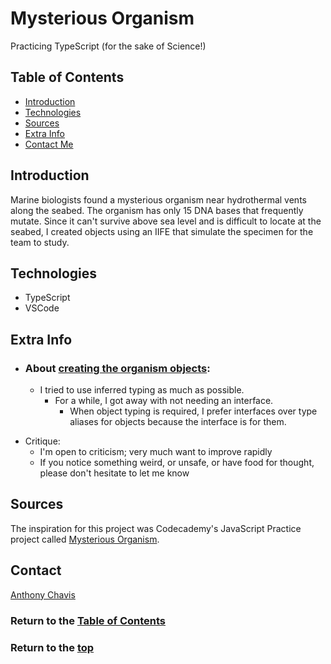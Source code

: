 # Mysterious Organism

Practicing TypeScript (for the sake of Science!)

## Table of Contents

-   [Introduction](#introduction)
-   [Technologies](#technologies)
-   [Sources](#sources)
-   [Extra Info](#extra-info)
-   [Contact Me](#contact)
    <!-- - [Launch](#launch) -->
    <!-- - [Design System](#design-system) -->
    <!-- - [Flowchart](#flowchart) -->
    <!-- - [Architectrure](#architecture) -->

## Introduction

Marine biologists found a mysterious organism near hydrothermal vents along the seabed. The organism has only 15 DNA bases that frequently mutate. Since it can't survive above sea level and is difficult to locate at the seabed, I created objects using an IIFE that simulate the specimen for the team to study.

## Technologies

-   TypeScript
-   VSCode

<!-- ## Launch

[Live site][live-site] -->

<!-- ## Design System

Cheat Sheet's [design system][design-system] -->

<!-- ## Flowchart

 ![Flowchart][flowchart] -->

<!-- ## Architecture

 ![Architecture][architecture] -->

## Extra Info

-   ### About [creating the organism objects][main-program-file]:
    -   I tried to use inferred typing as much as possible.
        -   For a while, I got away with not needing an interface.
            -   When object typing is required, I prefer interfaces over type aliases for objects because the interface is for them.
                <!-- -   Challenged myself to -->
                <!-- -   It is simplified to a function that will -->
                <!-- -   _could've _ -->

<!-- Thinking using a class for the pAequorFactory would be the best in this situation b/c repeatedly making new instances of the object. That poses an extra challenge for me b/c I'm not so familiar with using TS on Classes. -->

<!-- Also thinking the survivingOrganisms object needs a method (can't remember at the moment which fxn it needs) -->

<!--
A lot is different from Codecademy's practice project.

- About the README:
  -

  -  -->

-   Critique:
    -   I'm open to criticism; very much want to improve rapidly
    -   If you notice something weird, or unsafe, or have food for thought, please don't hesitate to let me know

## Sources

The inspiration for this project was Codecademy's JavaScript Practice project called [Mysterious Organism][lesson-site].

## Contact

[Anthony Chavis][email]

### Return to the [Table of Contents](#table-of-contents)

### Return to the [top](#)

<!-- [live-site]: -->
<!-- [design-system]:  -->
<!-- [flowchart]:  -->
<!-- [architecture]:  -->
<!-- [example-site]:  -->

[main-program-file]: https://github.com/anthonychavis/mysteriousorganism/blob/main/mysterious-organism.ts
[lesson-site]: https://www.codecademy.com/projects/practice/mysterious-organism
[email]: gitanthony@yahoo.com
